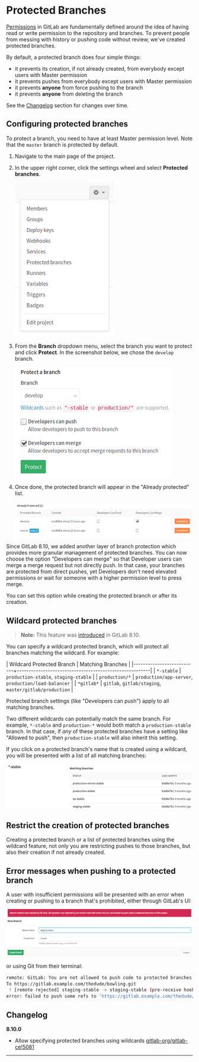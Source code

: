 # Protected Branches

[Permissions](../permissions.md) in GitLab are fundamentally defined around the
idea of having read or write permission to the repository and branches. To
prevent people from messing with history or pushing code without review, we've
created protected branches.

By default, a protected branch does four simple things:

- it prevents its creation, if not already created, from everybody except users
  with Master permission
- it prevents pushes from everybody except users with Master permission
- it prevents **anyone** from force pushing to the branch
- it prevents **anyone** from deleting the branch

See the [Changelog](#changelog) section for changes over time.

## Configuring protected branches

To protect a branch, you need to have at least Master permission level. Note
that the `master` branch is protected by default.

1. Navigate to the main page of the project.
1. In the upper right corner, click the settings wheel and select **Protected branches**.

    ![Project settings list](img/project_settings_list.png)

1. From the **Branch** dropdown menu, select the branch you want to protect and
   click **Protect**. In the screenshot below, we chose the `develop` branch.

    ![Choose protected branch](img/protected_branches_choose_branch.png)

1. Once done, the protected branch will appear in the "Already protected" list.

    ![Protected branches list](img/protected_branches_list.png)


Since GitLab 8.10, we added another layer of branch protection which provides
more granular management of protected branches. You can now choose the option
"Developers can merge" so that Developer users can merge a merge request but
not directly push. In that case, your branches are protected from direct pushes,
yet Developers don't need elevated permissions or wait for someone with a higher
permission level to press merge.

You can set this option while creating the protected branch or after its
creation.

## Wildcard protected branches

>**Note:**
This feature was [introduced][ce-4665] in GitLab 8.10.

You can specify a wildcard protected branch, which will protect all branches
matching the wildcard. For example:

| Wildcard Protected Branch | Matching Branches                                      |
|---------------------------+--------------------------------------------------------|
| `*-stable`                | `production-stable`, `staging-stable`                  |
| `production/*`            | `production/app-server`, `production/load-balancer`    |
| `*gitlab*`                | `gitlab`, `gitlab/staging`, `master/gitlab/production` |

Protected branch settings (like "Developers can push") apply to all matching
branches.

Two different wildcards can potentially match the same branch. For example,
`*-stable` and `production-*` would both match a `production-stable` branch.
In that case, if _any_ of these protected branches have a setting like
"Allowed to push", then `production-stable` will also inherit this setting.

If you click on a protected branch's name that is created using a wildcard,
you will be presented with a list of all matching branches:

![Protected branch matches](img/protected_branches_matches.png)

## Restrict the creation of protected branches

Creating a protected branch or a list of protected branches using the wildcard
feature, not only you are restricting pushes to those branches, but also their
creation if not already created.

## Error messages when pushing to a protected branch

A user with insufficient permissions will be presented with an error when
creating or pushing to a branch that's prohibited, either through GitLab's UI:

![Protected branch error GitLab UI](img/protected_branches_error_ui.png)

or using Git from their terminal:

```bash
remote: GitLab: You are not allowed to push code to protected branches on this project.
To https://gitlab.example.com/thedude/bowling.git
 ! [remote rejected] staging-stable -> staging-stable (pre-receive hook declined)
error: failed to push some refs to 'https://gitlab.example.com/thedude/bowling.git'
```

## Changelog

**8.10.0**

- Allow specifying protected branches using wildcards [gitlab-org/gitlab-ce!5081][ce-4665]

---

[ce-4665]: https://gitlab.com/gitlab-org/gitlab-ce/merge_requests/4665 "Allow specifying protected branches using wildcards"
[ce-5081]: https://gitlab.com/gitlab-org/gitlab-ce/merge_requests/5081 "Allow creating protected branches that can't be pushed to"
